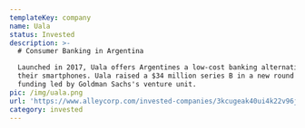 ```yaml
---
templateKey: company
name: Uala
status: Invested
description: >-
  # Consumer Banking in Argentina

  Launched in 2017, Uala offers Argentines a low-cost banking alternative via
  their smartphones. Uala raised a $34 million series B in a new round of
  funding led by Goldman Sachs's venture unit.
pic: /img/uala.png
url: 'https://www.alleycorp.com/invested-companies/3kcugeak40ui4k22v96j5j4376wtvt'
category: invested
---
```


